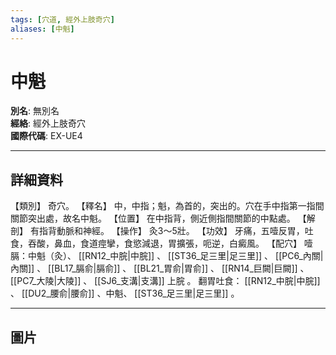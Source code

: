 ```yaml
---
tags: [穴道, 經外上肢奇穴]
aliases: [中魁]
---
```


# 中魁

**別名**: 無別名  
**經絡**: 經外上肢奇穴  
**國際代碼**: EX-UE4  

---

## 詳細資料
【類別】
奇穴。
【釋名】
中，中指；魁，為首的，突出的。穴在手中指第一指間關節突出處，故名中魁。
【位置】
在中指背，側近側指間關節的中點處。
【解剖】
有指背動脈和神經。
【操作】
灸3～5壯。
【功效】
牙痛，五噎反胃，吐食，吞酸，鼻血，食道痙攣，食慾減退，胃擴張，呃逆，白癜風。
【配穴】
噎膈：中魁（灸）、 [[RN12_中脘|中脘]] 、 [[ST36_足三里|足三里]] 、 [[PC6_內關|內關]] 、 [[BL17_膈俞|膈俞]] 、 [[BL21_胃俞|胃俞]] 、 [[RN14_巨闕|巨闕]] 、 [[PC7_大陵|大陵]] 、 [[SJ6_支溝|支溝]] 上脘
。
翻胃吐食： [[RN12_中脘|中脘]] 、 [[DU2_腰俞|腰俞]] 、中魁、 [[ST36_足三里|足三里]] 。

---

## 圖片
